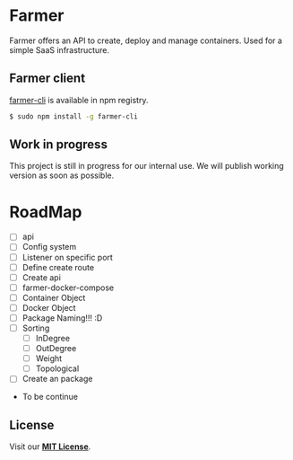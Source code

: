# Farmer
Farmer offers an API to create, deploy and manage containers. Used for a simple SaaS infrastructure.

## Farmer client
[farmer-cli](https://github.com/farmer-project/farmer-cli) is available in npm registry.
```sh
$ sudo npm install -g farmer-cli
```

## Work in progress
This project is still in progress for our internal use. We will publish working version as soon as possible.

# RoadMap

- [ ] api
 - [ ] Config system
 - [ ] Listener on specific port
 - [ ] Define create route
 - [ ] Create api
- [ ] farmer-docker-compose
 - [ ] Container Object
 - [ ] Docker Object 
 - [ ] Package Naming!!! :D
 - [ ] Sorting
    - [ ] InDegree
    - [ ] OutDegree
    - [ ] Weight
    - [ ] Topological
 - [ ] Create an package
- To be continue
 
 
## License
Visit our **[MIT License](LICENSE)**.
